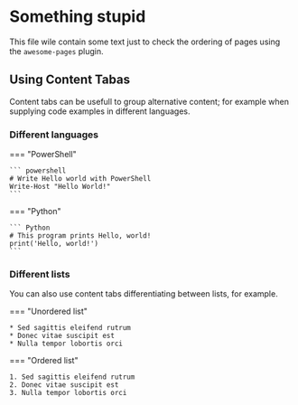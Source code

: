 # Something stupid 
This file wile contain some text just to check the ordering of pages using the `awesome-pages` plugin. 

## Using Content Tabas

Content tabs can be usefull to group alternative content; for example when supplying code examples in different languages. 

### Different languages

=== "PowerShell"

    ``` powershell
    # Write Hello world with PowerShell
    Write-Host "Hello World!"
    ```

=== "Python"

    ``` Python
    # This program prints Hello, world!
    print('Hello, world!')
    ```


### Different lists

You can also use content tabs differentiating between lists, for example. 

=== "Unordered list"

    * Sed sagittis eleifend rutrum
    * Donec vitae suscipit est
    * Nulla tempor lobortis orci

=== "Ordered list"

    1. Sed sagittis eleifend rutrum
    2. Donec vitae suscipit est
    3. Nulla tempor lobortis orci
